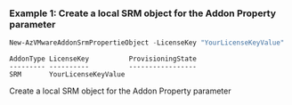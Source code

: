### Example 1: Create a local SRM object for the Addon Property parameter
```powershell
New-AzVMwareAddonSrmPropertieObject -LicenseKey "YourLicenseKeyValue"
```
```output
AddonType LicenseKey          ProvisioningState
--------- ----------          -----------------
SRM       YourLicenseKeyValue
```

Create a local SRM object for the Addon Property parameter